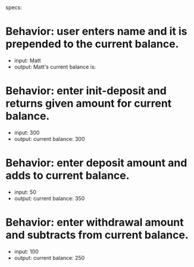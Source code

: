 specs:
# Behavior: user enters name and it is prepended to the current balance.
* input: Matt
* output: Matt's current balance is:

# Behavior: enter init-deposit and returns given amount for current balance.
* input: 300
* output: current balance: 300

# Behavior: enter deposit amount and adds to current balance.
* input: 50
* output: current balance: 350

# Behavior: enter withdrawal amount and subtracts from current balance.
* input: 100
* output: current balance: 250

